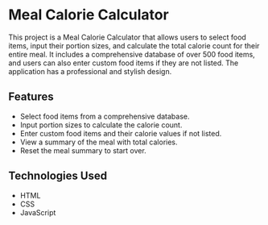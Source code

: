 # Meal Calorie Calculator

This project is a Meal Calorie Calculator that allows users to select food items, input their portion sizes, and calculate the total calorie count for their entire meal. It includes a comprehensive database of over 500 food items, and users can also enter custom food items if they are not listed. The application has a professional and stylish design.

## Features

- Select food items from a comprehensive database.
- Input portion sizes to calculate the calorie count.
- Enter custom food items and their calorie values if not listed.
- View a summary of the meal with total calories.
- Reset the meal summary to start over.

## Technologies Used

- HTML
- CSS
- JavaScript